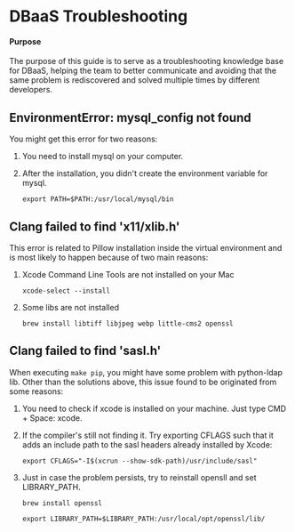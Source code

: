 # DBaaS Troubleshooting

#### Purpose

The purpose of this guide is to serve as a troubleshooting knowledge base
for DBaaS, helping the team to better communicate and avoiding that the 
same problem is rediscovered and solved multiple times by different developers.

## EnvironmentError: mysql_config not found

You might get this error for two reasons:

1. You need to install mysql on your computer. 

2. After the installation, you didn't create the environment variable for mysql. 

    ```export PATH=$PATH:/usr/local/mysql/bin``` 

## Clang failed to find 'x11/xlib.h'

This error is related to Pillow installation inside the virtual environment and is most likely to happen because of two main reasons:

1. Xcode Command Line Tools are not installed on your Mac

    ```xcode-select --install```

2. Some libs are not installed

    ```brew install libtiff libjpeg webp little-cms2 openssl```


## Clang failed to find 'sasl.h'

When executing `make pip`, you might have some problem with python-ldap lib. Other than the solutions above, this issue found to be originated from some reasons:

1. You need to check if xcode is installed on your machine. Just type CMD + Space: xcode.

2. If the compiler's still not finding it. Try exporting CFLAGS such that it adds an include path to the sasl headers already installed by Xcode:

    ```export CFLAGS="-I$(xcrun --show-sdk-path)/usr/include/sasl"```
    
3. Just in case the problem persists, try to reinstall opensll and set LIBRARY_PATH.

    ```brew install openssl```
    
    ```export LIBRARY_PATH=$LIBRARY_PATH:/usr/local/opt/openssl/lib/```
